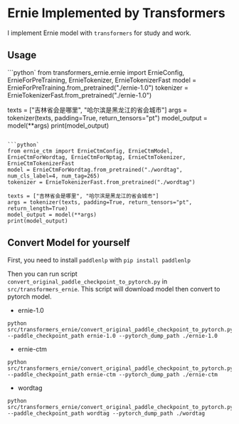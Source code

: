 # Ernie Implemented by Transformers

I implement Ernie model with `transformers` for study and work.

## Usage
```python`
from transformers_ernie.ernie import ErnieConfig, ErnieForPreTraining, ErnieTokenizer, ErnieTokenizerFast
model = ErnieForPreTraining.from_pretrained("./ernie-1.0")
tokenizer = ErnieTokenizerFast.from_pretrained("./ernie-1.0")

texts = ["吉林省会是哪里", "哈尔滨是黑龙江的省会城市"]
args = tokenizer(texts, padding=True, return_tensors="pt")
model_output = model(**args)
print(model_output)
```

```python`
from ernie_ctm import ErnieCtmConfig, ErnieCtmModel, ErnieCtmForWordtag, ErnieCtmForNptag, ErnieCtmTokenizer, ErnieCtmTokenizerFast
model = ErnieCtmForWordtag.from_pretrained("./wordtag", num_cls_label=4, num_tag=265)
tokenizer = ErnieTokenizerFast.from_pretrained("./wordtag")

texts = ["吉林省会是哪里", "哈尔滨是黑龙江的省会城市"]
args = tokenizer(texts, padding=True, return_tensors="pt", return_length=True)
model_output = model(**args)
print(model_output)
```

## Convert Model for yourself

First, you need to install `paddlenlp` with `pip install paddlenlp`

Then you can run script `convert_original_paddle_checkpoint_to_pytorch.py` in `src/transformers_ernie`. This script will download model then convert to pytorch model.

- ernie-1.0
```Shell
python src/transformers_ernie/convert_original_paddle_checkpoint_to_pytorch.py --paddle_checkpoint_path ernie-1.0 --pytorch_dump_path ./ernie-1.0
```

- ernie-ctm
```Shell
python src/transformers_ernie/convert_original_paddle_checkpoint_to_pytorch.py --paddle_checkpoint_path ernie-ctm --pytorch_dump_path ./ernie-ctm
```

- wordtag
```Shell
python src/transformers_ernie/convert_original_paddle_checkpoint_to_pytorch.py --paddle_checkpoint_path wordtag --pytorch_dump_path ./wordtag
```

